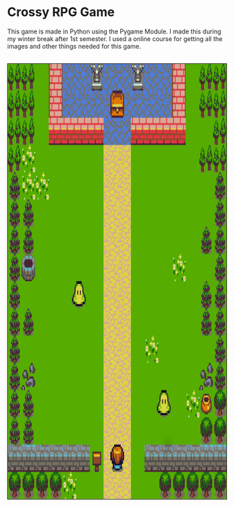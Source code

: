 # Crossy RPG Game

This game is made in Python using the Pygame Module. I made this during my winter break after 1st semester.
I used a online course for getting all the images and other things needed for this game.
<br/>
<br/>
<div align='center'>
<img style="border:1px black solid;" height=1000px width=1000px src="https://github.com/guptabhaskar/Crossy-RPG-Game/blob/master/RPG.png">
</div>
